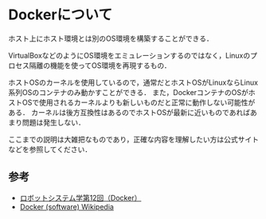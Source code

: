 # Dockerについて

ホスト上にホスト環境とは別のOS環境を構築することができる．  

VirtualBoxなどのようにOS環境をエミュレーションするのではなく，Linuxのプロセス隔離の機能を使ってOS環境を再現するもの．

ホストOSのカーネルを使用しているので，通常だとホストOSがLinuxならLinux系列OSのコンテナのみ動かすことができる．
また，DockerコンテナのOSがホストOSで使用されるカーネルよりも新しいものだと正常に動作しない可能性がある．
カーネルは後方互換性はあるのでホストOSが最新に近いものであればあまり問題は発生しない．

ここまでの説明は大雑把なものであり，正確な内容を理解したい方は公式サイトなどを参照してください．

## 参考
- [ロボットシステム学第12回（Docker）](https://www.youtube.com/watch?v=Utvf4YmMJpk&list=PLbUh9y6MXvjdIB5A9uhrZVrhAaXc61Pzz&index=17)
- [Docker (software)  Wikipedia](https://en.wikipedia.org/wiki/Docker_(software))
